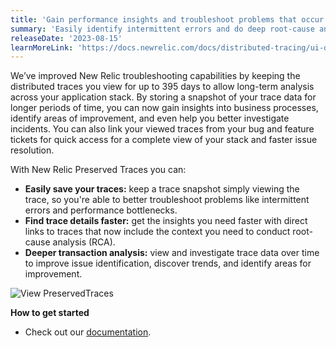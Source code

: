 ```yaml
---
title: 'Gain performance insights and troubleshoot problems that occur over time with Preserved Traces'
summary: 'Easily identify intermittent errors and do deep root-cause analysis by accessing your viewed traces for over a year.'
releaseDate: '2023-08-15'
learnMoreLink: 'https://docs.newrelic.com/docs/distributed-tracing/ui-data/understand-use-distributed-tracing-ui/#preserved-traces'
---
```


We’ve improved New Relic troubleshooting capabilities by keeping the distributed traces you view for up to 395 days to allow long-term analysis across your application stack. By storing a snapshot of your trace data for longer periods of time, you can now gain insights into business processes, identify areas of improvement, and even help you better investigate incidents. You can also link your viewed traces from your bug and feature tickets for quick access for a complete view of your stack and faster issue resolution.

With New Relic Preserved Traces you can:

- **Easily save your traces:** keep a trace snapshot simply viewing the trace, so you're able to better troubleshoot problems like intermittent errors and performance bottlenecks.
- **Find trace details faster:** get the insights you need faster with direct links to traces that now include the context you need to conduct root-cause analysis (RCA).
- **Deeper transaction analysis:** view and investigate trace data over time to improve issue identification, discover trends, and identify areas for improvement.

![View PreservedTraces](/images/view_preserved_traces.webp 'View PreservedTraces')

**How to get started**

- Check out our [documentation](https://docs.newrelic.com/docs/distributed-tracing/ui-data/understand-use-distributed-tracing-ui/#preserved-traces).
